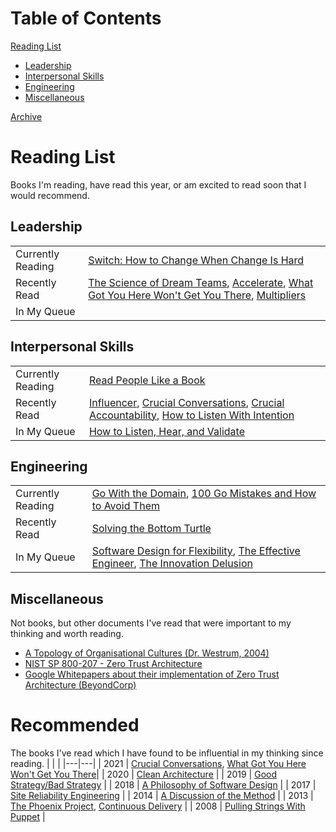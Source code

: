 # Table of Contents
[Reading List](#reading-list)
- [Leadership](#leadership)
- [Interpersonal Skills](#interpersonal-skills)
- [Engineering](#engineering)
- [Miscellaneous](#miscellaneous)

[Archive](#archive)


# Reading List
Books I'm reading, have read this year, or am excited to read soon that I would recommend.

## Leadership
| | |
|---|---------|
| Currently Reading | [Switch: How to Change When Change Is Hard](https://www.amazon.com/Switch-Change-Things-When-Hard/dp/0385528752) |
| Recently Read | [The Science of Dream Teams](https://www.amazon.com/Science-Dream-Teams-Optimization-Productivity/dp/1260473740), [Accelerate](https://www.amazon.com/Accelerate-Software-Performing-Technology-Organizations/dp/1942788339), [What Got You Here Won't Get You There](https://www.amazon.com/What-Got-Here-Wont-There/dp/B00F6HD838), [Multipliers](https://www.amazon.com/Multipliers-Revised-Updated-Leaders-Everyone/dp/0062699172) |
| In My Queue |  |

## Interpersonal Skills
| | |
|---|---------|
| Currently Reading | [Read People Like a Book](https://www.amazon.com/Read-People-Like-Book-Charismatic/dp/B08QBB3MTG) |
| Recently Read | [Influencer](https://www.amazon.com/Influencer-Science-Leading-Change-Second/dp/0071808868), [Crucial Conversations](https://www.amazon.com/Crucial-Conversations-Talking-Stakes-Second/dp/0071771328), [Crucial Accountability](https://www.amazon.com/Crucial-Accountability-Resolving-Expectations-Commitments/dp/0071829318), [How to Listen With Intention](https://www.amazon.com/How-Listen-Intention-Communication-Relationships/dp/B08B7LNDQ8) |
| In My Queue | [How to Listen, Hear, and Validate](https://www.amazon.com/gp/product/B08WK8L2FD) |

## Engineering
| | |
|---|---------|
| Currently Reading | [Go With the Domain](https://threedots.tech/go-with-the-domain/), [100 Go Mistakes and How to Avoid Them](https://www.manning.com/books/100-go-mistakes-how-to-avoid-them) |
| Recently Read | [Solving the Bottom Turtle](https://thebottomturtle.io/Solving-the-bottom-turtle-SPIFFE-SPIRE-Book.pdf) |
| In My Queue | [Software Design for Flexibility](https://www.amazon.com/Software-Design-Flexibility-Programming-Yourself/dp/0262045494), [The Effective Engineer](https://www.amazon.com/Effective-Engineer-Engineering-Disproportionate-Meaningful/dp/0996128107), [The Innovation Delusion](https://www.amazon.com/Innovation-Delusion-Obsession-Disrupted-Matters/dp/0525575685) |

## Miscellaneous
Not books, but other documents I've read that were important to my thinking and worth reading.
- [A Topology of Organisational Cultures (Dr. Westrum, 2004)](https://qualitysafety.bmj.com/content/13/suppl_2/ii22)
- [NIST SP 800-207 - Zero Trust Architecture](https://doi.org/10.6028/NIST.SP.800-207)
- [Google Whitepapers about their implementation of Zero Trust Architecture (BeyondCorp)](https://www.beyondcorp.com)

# Recommended
The books I've read which I have found to be influential in my thinking since reading.
|   |   |
|---|---|
| 2021 | [Crucial Conversations](https://www.amazon.com/Crucial-Conversations-Talking-Stakes-Second/dp/0071771328), [What Got You Here Won't Get You There](https://www.amazon.com/What-Got-Here-Wont-There/dp/B00F6HD838)|
| 2020 | [Clean Architecture](https://www.amazon.com/Clean-Architecture-Craftsmans-Software-Structure/dp/0134494164) |
| 2019 | [Good Strategy/Bad Strategy](https://www.amazon.com/Good-Strategy-Bad-difference-matters/dp/1781256179) |
| 2018 | [A Philosophy of Software Design](https://www.amazon.com/Philosophy-Software-Design-2nd/dp/173210221X) |
| 2017 | [Site Reliability Engineering](https://www.amazon.com/Site-Reliability-Engineering-Production-Systems/dp/149192912X) |
| 2014 | [A Discussion of the Method](https://www.amazon.com/Discussion-Method-Conducting-Engineering-Technology/dp/0195155998) |
| 2013 | [The Phoenix Project](https://www.amazon.com/Phoenix-Project-DevOps-Helping-Business/dp/1942788290), [Continuous Delivery](https://www.amazon.com/Continuous-Delivery-Deployment-Automation-Addison-Wesley/dp/0321601912) |
| 2008 | [Pulling Strings With Puppet](https://www.amazon.com/Pulling-Strings-Puppet-Configuration-Management/dp/1590599780) |